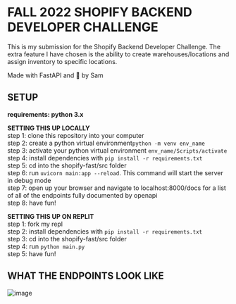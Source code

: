 # FALL 2022 SHOPIFY BACKEND DEVELOPER CHALLENGE
This is my submission for the Shopify Backend Developer Challenge. The extra feature I have chosen is the ability to create warehouses/locations and assign inventory to specific locations.

Made with FastAPI and :blue_heart: by Sam


## SETUP
**requirements: python 3.x**

**SETTING THIS UP LOCALLY**\
step 1: clone this repository into your computer\
step 2: create a python virtual environment``` python -m venv env_name ```\
step 3: activate your python virtual environment ```env_name/Scripts/activate```\
step 4: install dependencies with ``` pip install -r requirements.txt ``` \
step 5: cd into the shopify-fast/src folder\
step 6: run ```uvicorn main:app --reload```. This command will start the server in debug mode\
step 7: open up your browser and navigate to localhost:8000/docs for a list of all of the endpoints fully documented by openapi\
step 8: have fun!


**SETTING THIS UP ON REPLIT**\
step 1: fork my repl\
step 2: install dependencies with ``` pip install -r requirements.txt ```\
step 3: cd into the shopify-fast/src folder\
step 4: run ```python main.py```\
step 5: have fun!

## WHAT THE ENDPOINTS LOOK LIKE
![image](https://user-images.githubusercontent.com/42423169/169671468-1cce5709-4f11-4bee-b88e-d771248959ea.png)






